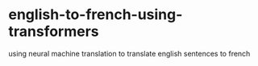 # english-to-french-using-transformers
using neural machine translation to translate english sentences to french
